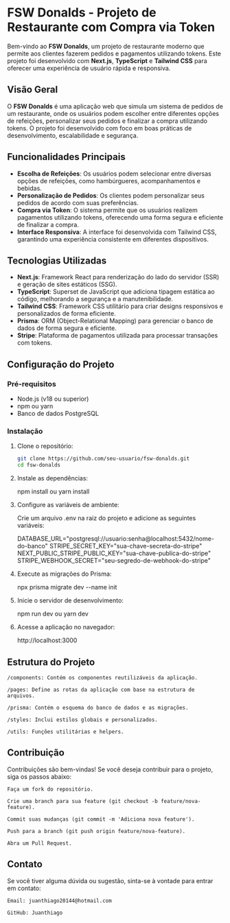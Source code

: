 # FSW Donalds - Projeto de Restaurante com Compra via Token

Bem-vindo ao **FSW Donalds**, um projeto de restaurante moderno que permite aos clientes fazerem pedidos e pagamentos utilizando tokens. Este projeto foi desenvolvido com **Next.js**, **TypeScript** e **Tailwind CSS** para oferecer uma experiência de usuário rápida e responsiva.

## Visão Geral

O **FSW Donalds** é uma aplicação web que simula um sistema de pedidos de um restaurante, onde os usuários podem escolher entre diferentes opções de refeições, personalizar seus pedidos e finalizar a compra utilizando tokens. O projeto foi desenvolvido com foco em boas práticas de desenvolvimento, escalabilidade e segurança.

## Funcionalidades Principais

- **Escolha de Refeições**: Os usuários podem selecionar entre diversas opções de refeições, como hambúrgueres, acompanhamentos e bebidas.
- **Personalização de Pedidos**: Os clientes podem personalizar seus pedidos de acordo com suas preferências.
- **Compra via Token**: O sistema permite que os usuários realizem pagamentos utilizando tokens, oferecendo uma forma segura e eficiente de finalizar a compra.
- **Interface Responsiva**: A interface foi desenvolvida com Tailwind CSS, garantindo uma experiência consistente em diferentes dispositivos.

## Tecnologias Utilizadas

- **Next.js**: Framework React para renderização do lado do servidor (SSR) e geração de sites estáticos (SSG).
- **TypeScript**: Superset de JavaScript que adiciona tipagem estática ao código, melhorando a segurança e a manutenibilidade.
- **Tailwind CSS**: Framework CSS utilitário para criar designs responsivos e personalizados de forma eficiente.
- **Prisma**: ORM (Object-Relational Mapping) para gerenciar o banco de dados de forma segura e eficiente.
- **Stripe**: Plataforma de pagamentos utilizada para processar transações com tokens.

## Configuração do Projeto

### Pré-requisitos

- Node.js (v18 ou superior)
- npm ou yarn
- Banco de dados PostgreSQL

### Instalação

1. Clone o repositório:

   ```bash
   git clone https://github.com/seu-usuario/fsw-donalds.git
   cd fsw-donalds

   ```

2. Instale as dependências:

   npm install
   ou
   yarn install

3. Configure as variáveis de ambiente:

   Crie um arquivo .env na raiz do projeto e adicione as seguintes variáveis:

   DATABASE_URL="postgresql://usuario:senha@localhost:5432/nome-do-banco"
   STRIPE_SECRET_KEY="sua-chave-secreta-do-stripe"
   NEXT_PUBLIC_STRIPE_PUBLIC_KEY="sua-chave-publica-do-stripe"
   STRIPE_WEBHOOK_SECRET="seu-segredo-de-webhook-do-stripe"

4. Execute as migrações do Prisma:

   npx prisma migrate dev --name init

5. Inicie o servidor de desenvolvimento:

   npm run dev
   ou
   yarn dev

6. Acesse a aplicação no navegador:

   http://localhost:3000

## Estrutura do Projeto

    /components: Contém os componentes reutilizáveis da aplicação.

    /pages: Define as rotas da aplicação com base na estrutura de arquivos.

    /prisma: Contém o esquema do banco de dados e as migrações.

    /styles: Inclui estilos globais e personalizados.

    /utils: Funções utilitárias e helpers.

## Contribuição

Contribuições são bem-vindas! Se você deseja contribuir para o projeto, siga os passos abaixo:

    Faça um fork do repositório.

    Crie uma branch para sua feature (git checkout -b feature/nova-feature).

    Commit suas mudanças (git commit -m 'Adiciona nova feature').

    Push para a branch (git push origin feature/nova-feature).

    Abra um Pull Request.

## Contato

Se você tiver alguma dúvida ou sugestão, sinta-se à vontade para entrar em contato:

    Email: juanthiago20144@hotmail.com

    GitHub: Juanthiago
